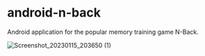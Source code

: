 # android-n-back
Android application for the popular memory training game N-Back.

![Screenshot_20230115_203650 (1)](https://user-images.githubusercontent.com/80320735/212563270-c575b403-d0a5-4bc7-9dc5-ed46c2caf262.png)

